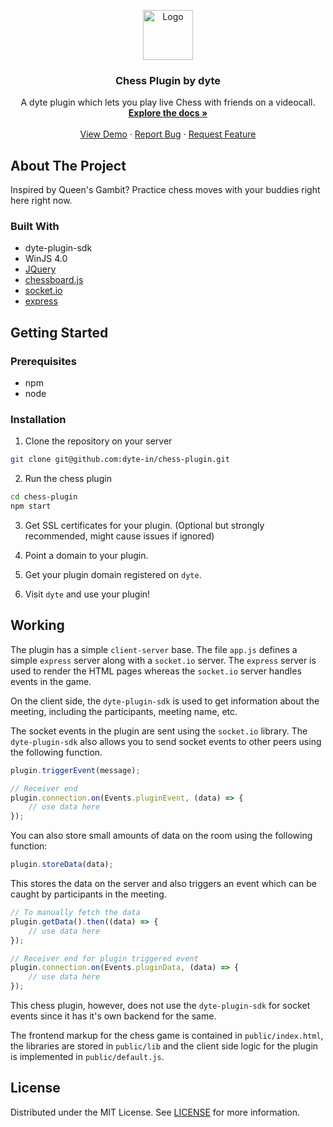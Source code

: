 <p align="center">
  <a href="https://dyte.in">
    <img src="https://s3.us-west-2.amazonaws.com/secure.notion-static.com/536973cd-65bf-45ee-bdd3-8200ad445bd3/Logo_on_Light_%28no_bg%29.svg?X-Amz-Algorithm=AWS4-HMAC-SHA256&X-Amz-Credential=AKIAT73L2G45O3KS52Y5%2F20210117%2Fus-west-2%2Fs3%2Faws4_request&X-Amz-Date=20210117T193715Z&X-Amz-Expires=86400&X-Amz-Signature=dfe8438596a8ffae0fe788642b02f6726b11a4e25e8a9a14b248904b51290728&X-Amz-SignedHeaders=host&response-content-disposition=filename%20%3D%22Logo%2520on%2520Light%2520%28no%2520bg%29.svg%22" alt="Logo" width="80">
  </a>

  <h3 align="center">Chess Plugin by dyte</h3>

  <p align="center">
    A dyte plugin which lets you play live Chess with friends on a videocall.
    <br />
    <a href="https://github.com/dyte-in/chess-plugin"><strong>Explore the docs »</strong></a>
    <br />
    <br />
    <a href="https://app.dyte.in">View Demo</a>
    ·
    <a href="https://github.com/dyte-in/chess-plugin/issues">Report Bug</a>
    ·
    <a href="https://github.com/dyte-in/chess-plugin/issues">Request Feature</a>
  </p>
</p>

## About The Project

Inspired by Queen's Gambit? Practice chess moves with your buddies right here right now.

### Built With

- dyte-plugin-sdk
- WinJS 4.0
- [JQuery](https://jquery.com/)
- [chessboard.js](https://chessboardjs.com/)
- [socket.io](https://socket.io/)
- [express](https://www.npmjs.com/package/express)


## Getting Started

### Prerequisites

- npm
- node

### Installation

1. Clone the repository on your server
```bash
git clone git@github.com:dyte-in/chess-plugin.git
```

2. Run the chess plugin
```bash
cd chess-plugin
npm start
```

3. Get SSL certificates for your plugin. (Optional but strongly recommended, might cause issues if ignored)

4. Point a domain to your plugin.

5. Get your plugin domain registered on `dyte`.

6. Visit `dyte` and use your plugin!


## Working

The plugin has a simple `client-server` base. The file `app.js` defines a simple `express` server along with a `socket.io` server. The `express` server is used to render the HTML pages whereas the `socket.io` server handles events in the game.


On the client side, the `dyte-plugin-sdk` is used to get information about the meeting, including the participants, meeting name, etc.


The socket events in the plugin are sent using the `socket.io` library. The `dyte-plugin-sdk` also allows you to send socket events to other peers using the following function.

```js
plugin.triggerEvent(message);

// Receiver end
plugin.connection.on(Events.pluginEvent, (data) => {
    // use data here
});
```

You can also store small amounts of data on the room using the following function:

```js
plugin.storeData(data);
```

This stores the data on the server and also triggers an event which can be caught by participants in the meeting.

```js
// To manually fetch the data
plugin.getData().then((data) => {
    // use data here
});

// Receiver end for plugin triggered event
plugin.connection.on(Events.pluginData, (data) => {
    // use data here
});
```

This chess plugin, however, does not use the `dyte-plugin-sdk` for socket events since it has it's own backend for the same.

The frontend markup for the chess game is contained in `public/index.html`, the libraries are stored in `public/lib` and the client side logic for the plugin is implemented in `public/default.js`.


## License

Distributed under the MIT License. See [LICENSE](./LICENSE) for more information.
